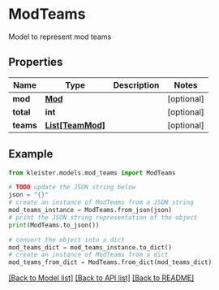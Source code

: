 # ModTeams

Model to represent mod teams

## Properties

Name | Type | Description | Notes
------------ | ------------- | ------------- | -------------
**mod** | [**Mod**](Mod.md) |  | [optional] 
**total** | **int** |  | [optional] 
**teams** | [**List[TeamMod]**](TeamMod.md) |  | [optional] 

## Example

```python
from kleister.models.mod_teams import ModTeams

# TODO update the JSON string below
json = "{}"
# create an instance of ModTeams from a JSON string
mod_teams_instance = ModTeams.from_json(json)
# print the JSON string representation of the object
print(ModTeams.to_json())

# convert the object into a dict
mod_teams_dict = mod_teams_instance.to_dict()
# create an instance of ModTeams from a dict
mod_teams_from_dict = ModTeams.from_dict(mod_teams_dict)
```
[[Back to Model list]](../README.md#documentation-for-models) [[Back to API list]](../README.md#documentation-for-api-endpoints) [[Back to README]](../README.md)



